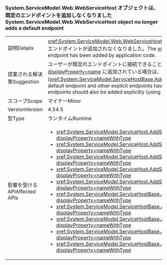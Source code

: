 ### <a name="systemservicemodelwebwebservicehost-object-no-longer-adds-a-default-endpoint"></a><span data-ttu-id="8e448-101">System.ServiceModel.Web.WebServiceHost オブジェクトは、既定のエンドポイントを追加しなくなりました</span><span class="sxs-lookup"><span data-stu-id="8e448-101">System.ServiceModel.Web.WebServiceHost object no longer adds a default endpoint</span></span>

|   |   |
|---|---|
|<span data-ttu-id="8e448-102">説明</span><span class="sxs-lookup"><span data-stu-id="8e448-102">Details</span></span>|<span data-ttu-id="8e448-103"><xref:System.ServiceModel.Web.WebServiceHost> オブジェクトでは、アプリケーション コードによって明示的なエンドポイントが追加された場合に、既定のエンドポイントが追加されなくなりました。</span><span class="sxs-lookup"><span data-stu-id="8e448-103">The <xref:System.ServiceModel.Web.WebServiceHost> object no longer adds a default endpoint if an explicit endpoint has been added by application code.</span></span>|
|<span data-ttu-id="8e448-104">提案される解決策</span><span class="sxs-lookup"><span data-stu-id="8e448-104">Suggestion</span></span>|<span data-ttu-id="8e448-105">ユーザーが既定のエンドポイントに接続できることを期待していて、他の明示的なエンドポイントが <xref:System.ServiceModel.Web.WebServiceHost?displayProperty=name> に追加されている場合は、既定のエンドポイントも明示的に追加する必要があります (<xref:System.ServiceModel.ServiceHostBase.AddDefaultEndpoints?displayProperty=name> を使用して)。</span><span class="sxs-lookup"><span data-stu-id="8e448-105">If users will expect to be able to connect to a default endpoint and other explicit endpoints have been added to the <xref:System.ServiceModel.Web.WebServiceHost?displayProperty=name>, default endpoints should also be added explicitly (using <xref:System.ServiceModel.ServiceHostBase.AddDefaultEndpoints?displayProperty=name>).</span></span>|
|<span data-ttu-id="8e448-106">スコープ</span><span class="sxs-lookup"><span data-stu-id="8e448-106">Scope</span></span>|<span data-ttu-id="8e448-107">マイナー</span><span class="sxs-lookup"><span data-stu-id="8e448-107">Minor</span></span>|
|<span data-ttu-id="8e448-108">Version</span><span class="sxs-lookup"><span data-stu-id="8e448-108">Version</span></span>|<span data-ttu-id="8e448-109">4.5</span><span class="sxs-lookup"><span data-stu-id="8e448-109">4.5</span></span>|
|<span data-ttu-id="8e448-110">型</span><span class="sxs-lookup"><span data-stu-id="8e448-110">Type</span></span>|<span data-ttu-id="8e448-111">ランタイム</span><span class="sxs-lookup"><span data-stu-id="8e448-111">Runtime</span></span>|
|<span data-ttu-id="8e448-112">影響を受ける API</span><span class="sxs-lookup"><span data-stu-id="8e448-112">Affected APIs</span></span>|<ul><li><xref:System.ServiceModel.ServiceHost.AddServiceEndpoint(System.Type,System.ServiceModel.Channels.Binding,System.String)?displayProperty=nameWithType></li><li><xref:System.ServiceModel.ServiceHost.AddServiceEndpoint(System.Type,System.ServiceModel.Channels.Binding,System.Uri)?displayProperty=nameWithType></li><li><xref:System.ServiceModel.ServiceHost.AddServiceEndpoint(System.Type,System.ServiceModel.Channels.Binding,System.String,System.Uri)?displayProperty=nameWithType></li><li><xref:System.ServiceModel.ServiceHost.AddServiceEndpoint(System.Type,System.ServiceModel.Channels.Binding,System.Uri,System.Uri)?displayProperty=nameWithType></li><li><xref:System.ServiceModel.ServiceHost.AddServiceEndpoint(System.Type,System.ServiceModel.Channels.Binding,System.Uri,System.Uri)?displayProperty=nameWithType></li><li><xref:System.ServiceModel.ServiceHostBase.AddServiceEndpoint(System.ServiceModel.Description.ServiceEndpoint)?displayProperty=nameWithType></li><li><xref:System.ServiceModel.ServiceHostBase.AddServiceEndpoint(System.String,System.ServiceModel.Channels.Binding,System.String)?displayProperty=nameWithType></li><li><xref:System.ServiceModel.ServiceHostBase.AddServiceEndpoint(System.String,System.ServiceModel.Channels.Binding,System.Uri)?displayProperty=nameWithType></li><li><xref:System.ServiceModel.ServiceHostBase.AddServiceEndpoint(System.String,System.ServiceModel.Channels.Binding,System.String,System.Uri)?displayProperty=nameWithType></li><li><xref:System.ServiceModel.ServiceHostBase.AddServiceEndpoint(System.String,System.ServiceModel.Channels.Binding,System.Uri,System.Uri)?displayProperty=nameWithType></li></ul>|

